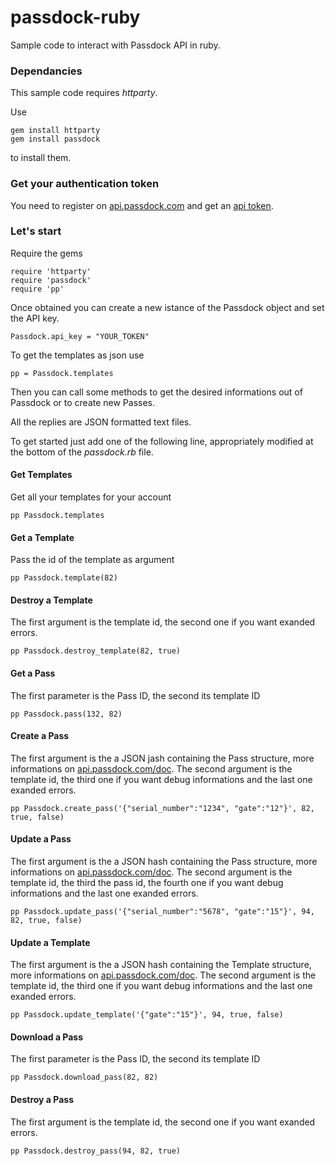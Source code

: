 passdock-ruby
=============

Sample code to interact with Passdock API in ruby.

### Dependancies

This sample code requires *httparty*.

Use 
    
    gem install httparty
    gem install passdock

to install them.

### Get your authentication token

You need to register on [api.passdock.com](https://api.passdock.com) and get an [api token](https://api.passdock.com/settings).

### Let's start

Require the gems

    require 'httparty'
    require 'passdock'
    require 'pp'

Once obtained you can create a new istance of the Passdock object and set the API key.

    Passdock.api_key = "YOUR_TOKEN"
    
To get the templates as json use 
    
    pp = Passdock.templates
    

Then you can call some methods to get the desired informations out of Passdock or to create new Passes.

All the replies are JSON formatted text files.

To get started just add one of the following line, appropriately modified at the bottom of the *passdock.rb* file.

#### Get Templates

Get all your templates for your account

    pp Passdock.templates
    
#### Get a Template

Pass the id of the template as argument

    pp Passdock.template(82)

#### Destroy a Template 

The first argument is the template id, the second one if you want exanded errors.

    pp Passdock.destroy_template(82, true)

#### Get a Pass

The first parameter is the Pass ID, the second its template ID

    pp Passdock.pass(132, 82)

#### Create a Pass

The first argument is the a JSON jash containing the Pass structure, more informations on [api.passdock.com/doc](https://api.passdock.com/doc).
The second argument is the template id, the third one if you want debug informations and the last one exanded errors.

    pp Passdock.create_pass('{"serial_number":"1234", "gate":"12"}', 82, true, false)

#### Update a Pass

The first argument is the a JSON hash containing the Pass structure, more informations on [api.passdock.com/doc](https://api.passdock.com/doc).
The second argument is the template id, the third the pass id, the fourth one if you want debug informations and the last one exanded errors.

    pp Passdock.update_pass('{"serial_number":"5678", "gate":"15"}', 94, 82, true, false)

#### Update a Template

The first argument is the a JSON hash containing the Template structure, more informations on [api.passdock.com/doc](https://api.passdock.com/doc).
The second argument is the template id, the third one if you want debug informations and the last one exanded errors.

    pp Passdock.update_template('{"gate":"15"}', 94, true, false)

#### Download a Pass


The first parameter is the Pass ID, the second its template ID

    pp Passdock.download_pass(82, 82)
    
#### Destroy a Pass 

The first argument is the template id, the second one if you want exanded errors.

    pp Passdock.destroy_pass(94, 82, true)